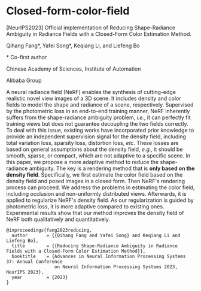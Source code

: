 # Closed-form-color-field
[NeurIPS2023] Official implementation of Reducing Shape-Radiance Ambiguity in Radiance Fields with a Closed-Form Color Estimation Method.

Qihang Fang*, Yafei Song*, Keqiang Li, and Liefeng Bo

\* Co-first author

Chinese Academy of Sciences, Institute of Automation

Alibaba Group

A neural radiance field (NeRF) enables the synthesis of cutting-edge realistic novel view images of a 3D scene. It includes density and color fields to model the shape and radiance of a scene, respectively. Supervised by the photometric loss in an end-to-end training manner, NeRF inherently suffers from the shape-radiance ambiguity problem, *i.e.*, it can perfectly fit training views but does not guarantee decoupling the two fields correctly. To deal with this issue, existing works have incorporated prior knowledge to provide an independent supervision signal for the density field, including total variation loss, sparsity loss, distortion loss, *etc*. These losses are based on general assumptions about the density field, *e.g.*, it should be smooth, sparse, or compact, which are not adaptive to a specific scene. In this paper, we propose a more adaptive method to reduce the shape-radiance ambiguity. The key is a rendering method that is **only based on the density field**. Specifically, we first estimate the color field based on the density field and posed images in a closed form. Then NeRF's rendering process can proceed. We address the problems in estimating the color field, including occlusion and non-uniformly distributed views. Afterwards, it is applied to regularize NeRF's density field. As our regularization is guided by photometric loss, it is more adaptive compared to existing ones. Experimental results show that our method improves the density field of NeRF both qualitatively and quantitatively.

```
@inproceedings{fang2023reducing,
  author       = {{Qihang Fang and Yafei Song} and Keqiang Li and Liefeng Bo},
  title        = {{Reducing Shape-Radiance Ambiguity in Radiance Fields with a Closed-Form Color Estimation Method}},
  booktitle    = {Advances in Neural Information Processing Systems 37: Annual Conference
                  on Neural Information Processing Systems 2023, NeurIPS 2023},
  year         = {2023}
}
```
